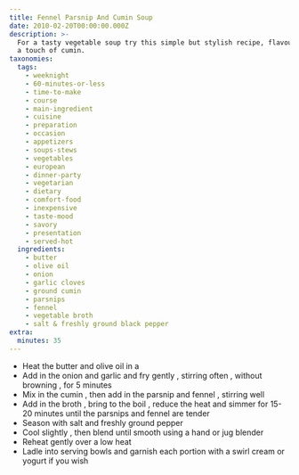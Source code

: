 ```yaml
---
title: Fennel Parsnip And Cumin Soup
date: 2010-02-20T00:00:00.000Z
description: >-
  For a tasty vegetable soup try this simple but stylish recipe, flavoured with
  a touch of cumin.
taxonomies:
  tags:
    - weeknight
    - 60-minutes-or-less
    - time-to-make
    - course
    - main-ingredient
    - cuisine
    - preparation
    - occasion
    - appetizers
    - soups-stews
    - vegetables
    - european
    - dinner-party
    - vegetarian
    - dietary
    - comfort-food
    - inexpensive
    - taste-mood
    - savory
    - presentation
    - served-hot
  ingredients:
    - butter
    - olive oil
    - onion
    - garlic cloves
    - ground cumin
    - parsnips
    - fennel
    - vegetable broth
    - salt & freshly ground black pepper
extra:
  minutes: 35
---
```

 - Heat the butter and olive oil in a
 - Add in the onion and garlic and fry gently , stirring often , without browning , for 5 minutes
 - Mix in the cumin , then add in the parsnip and fennel , stirring well
 - Add in the broth , bring to the boil , reduce the heat and simmer for 15-20 minutes until the parsnips and fennel are tender
 - Season with salt and freshly ground pepper
 - Cool slightly , then blend until smooth using a hand or jug blender
 - Reheat gently over a low heat
 - Ladle into serving bowls and garnish each portion with a swirl cream or yogurt if you wish
